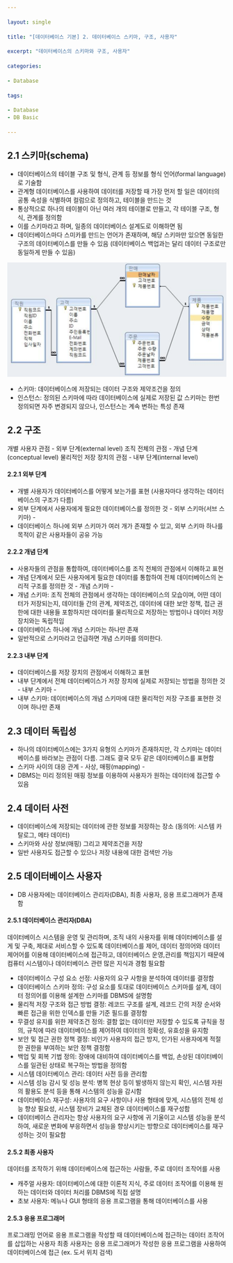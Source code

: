 ```yaml
---

layout: single

title: "[데이터베이스 기본] 2. 데이터베이스 스키마, 구조, 사용자"

excerpt: "데이터베이스의 스키마와 구조, 사용자"

categories:

- Database

tags:

- Database
- DB Basic

---
```




## 2.1 스키마(schema)

- 데이터베이스의 테이블 구조 및 형식, 관계 등 정보를 형식 언어(formal language)로 기술함
- 관계형 데이터베이스를 사용하여 데이터를 저장할 때 가장 먼저 할 일은 데이터의 공통 속성을 식별하여 컬럼으로 정의하고, 테이블을 만드는 것
- 통상적으로 하나의 테이블이 아닌 여러 개의 테이블로 만들고, 각 테이블 구조, 형식, 관계를 정의함
- 이를 스키마라고 하며, 일종의 데이터베이스 설계도로 이해하면 됨
- 데이터베이스마다 스미카를 만드는 언어가 존재하며, 해당 스키마만 있으면 동일한 구조의 데이터베이스를 만들 수 있음 (데이터베이스 백업과는 달리 데이터 구조로만 동일하게 만들 수 있음)



![schema](assets/images/posts_img/2022-10-04-dbbasic02/schema.png)



- 스키마: 데이터베이스에 저장되는 데이터 구조와 제약조건을 정의
- 인스턴스: 정의된 스키마에 따라 데이터베이스에 실제로 저장된 값
스키마는 한번 정의되면 자주 변경되지 않으나, 인스턴스는 계속 변하는 특성 존재



## 2.2 구조
개별 사용자 관점 - 외부 단계(external level)
조직 전체의 관점 - 개념 단계(conceptual level)
물리적인 저장 장치의 관점 - 내부 단계(internal level)



#### 2.2.1 외부 단계
- 개별 사용자가 데이터베이스를 어떻게 보는가를 표현 (사용자마다 생각하는 데이터베이스의 구조가 다름)
- 외부 단계에서 사용자에게 필요한 데이터베이스를 정의한 것 - 외부 스키마(서브 스키마) -
- 데이터베이스 하나에 외부 스키마가 여러 개가 존재할 수 있고, 외부 스키마 하나를 목적이 같은 사용자들이 공유 가능



#### 2.2.2 개념 단계
- 사용자들의 관점을 통합하여, 데이터베이스를 조직 전체의 관점에서 이해하고 표현
- 개념 단계에서 모든 사용자에게 필요한 데이터를 통합하여 전체 데이터베이스의 논리적 구조를 정의한 것 - 개념 스키마 -
- 개념 스키마: 조직 전체의 관점에서 생각하는 데이터베이스의 모습이며, 어떤 데이터가 저장되는지, 데이터들 간의 관계, 제약조건, 데이터에 대한 보안 정책, 접근 권한에 대한 내용들 포함하지만 데이터를 물리적으로 저장하는 방법이나 데이터 저장 장치와는 독립적임
- 데이터베이스 하나에 개념 스키마는 하나만 존재
- 일반적으로 스키마라고 언급하면 개념 스키마를 의미한다.



#### 2.2.3 내부 단계
- 데이터베이스를 저장 장치의 관점에서 이해하고 표현
- 내부 단계에서 전체 데이터베이스가 저장 장치에 실제로 저장되는 방법을 정의한 것 - 내부 스키마 -
- 내부 스키마: 데이터베이스의 개념 스키마에 대한 물리적인 저장 구조를 표현한 것이며 하나만 존재



## 2.3 데이터 독립성
- 하나의 데이터베이스에는 3가지 유형의 스키마가 존재하지만, 각 스키마는 데이터베이스를 바라보는 관점이 다름. 그래도 결국 모두 같은 데이터베이스를 표현함
- 스키마 사이의 대응 관계 - 사상, 매핑(mapping) -
- DBMS는 미리 정의된 매핑 정보를 이용하여 사용자가 원하는 데이터에 접근할 수 있음



## 2.4 데이터 사전
- 데이터베이스에 저장되는 데이터에 관한 정보를 저장하는 장소 (동의어: 시스템 카탈로그, 메타 데이터)
- 스키마와 사상 정보(매핑) 그리고 제약조건을 저장
- 일반 사용자도 접근할 수 있으나 저장 내용에 대한 검색만 가능



## 2.5 데이터베이스 사용자
- DB 사용자에는 데이터베이스 관리자(DBA), 최종 사용자, 응용 프로그래머가 존재함



#### 2.5.1 데이터베이스 관리자(DBA)
데이터베이스 시스템을 운영 및 관리하며, 조직 내의 사용자를 위해 데이터베이스를 설게 및 구축, 제대로 서비스할 수 있도록 데이터베이스를 제어, 데이터 정의어와 데이터 제어어를 이용해 데이터베이스에 접근하고, 데이터베이스 운영,관리를 책임지기 때문에 컴퓨터 시스템이나 데이터베이스 관련 많은 지식과 경험 필요함

- 데이터베이스 구성 요소 선정: 사용자의 요구 사항을 분석하여 데이터를 결정함
- 데이터베이스 스키마 정의: 구성 요소를 토대로 데이터베이스 스키마를 설계, 데이터 정의어를 이용해 설계한 스키마를 DBMS에 설명함
- 물리적 저장 구조와 접근 방법 결정: 레코드 구조를 설계, 레코드 간의 저장 순서와 빠른 접근을 위한 인덱스를 만들 기준 필드를 결정함
- 무결성 유지를 위한 제약조건 정의: 결함 없는 데이터만 저장할 수 있도록 규칙을 정의, 규칙에 따라 데이터베이스를 제어하여 데이터의 정확성, 유효성을 유지함
- 보안 및 접근 권한 정책 결정: 비인가 사용자의 접근 방지, 인가된 사용자에게 적절한 권한을 부여하는 보안 정책 결정함
- 백업 및 회복 기법 정의: 장애에 대비하여 데이터베이스를 백업, 손상된 데이터베이스를 일관된 상태로 복구하는 방법을 정의함
- 시스템 데이터베이스 관리: 데이터 사전 등을 관리함
- 시스템 성능 감시 및 성능 분석: 병목 현상 등이 발생하지 않는지 확인, 시스템 자원의 활용도 분석 등을 통해 시스템의 성능을 감시함
- 데이터베이스 재구성: 사용자의 요구 사항이나 사용 형태에 맞게, 시스템의 전체 성능 향상 필요성, 시스템 장비가 교체된 경우 데이터베이스를 재구성함
- 데이터베이스 관리자는 항상 사용자의 요구 사항에 귀 기울이고 시스템 성능을 분석하여, 새로운 변화에 부응하면서 성능을 향상시키는 방향으로 데이터베이스를 재구성하는 것이 필요함



#### 2.5.2 최종 사용자
데이터를 조작하기 위해 데이터베이스에 접근하는 사람들, 주로 데이터 조작어를 사용

- 캐주얼 사용자: 데이터베이스에 대한 이론적 지식, 주로 데이터 조작어를 이용해 원하는 데이터와 데이터 처리를 DBMS에 직접 설명
- 초보 사용자: 메뉴나 GUI 형태의 응용 프로그램을 통해 데이터베이스를 사용



#### 2.5.3 응용 프로그래머
프로그래밍 언어로 응용 프로그램을 작성할 때 데이터베이스에 접근하는 데이터 조작어를 삽입하는 사용자
최종 사용자는 응용 프로그래머가 작성한 응용 프로그램을 사용하여 데이터베이스에 접근 (ex. 도서 위치 검색)
